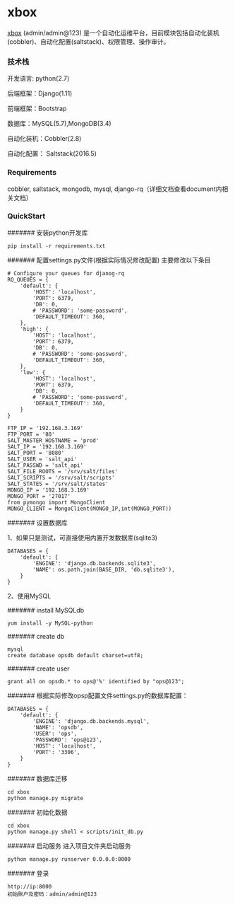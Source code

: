 # xbox
[xbox](http://180.175.180.251:9000) (admin/admin@123) 是一个自动化运维平台，目前模块包括自动化装机(cobbler)、自动化配置(saltstack)、权限管理、操作审计。

### 技术栈
开发语言: python(2.7)

后端框架：Django(1.11)

前端框架：Bootstrap

数据库：MySQL(5.7),MongoDB(3.4)

自动化装机：Cobbler(2.8)

自动化配置： Saltstack(2016.5)

### Requirements

cobbler, saltstack, mongodb, mysql, django-rq（详细文档查看document内相关文档）

### QuickStart

####### 安装python开发库
```
pip install -r requirements.txt
```


####### 配置settings.py文件(根据实际情况修改配置)
主要修改以下条目
```
# Configure your queues for djanog-rq
RQ_QUEUES = {
    'default': {
        'HOST': 'localhost',
        'PORT': 6379,
        'DB': 0,
        # 'PASSWORD': 'some-password',
        'DEFAULT_TIMEOUT': 360,
    },
    'high': {
        'HOST': 'localhost',
        'PORT': 6379,
        'DB': 0,
        # 'PASSWORD': 'some-password',
        'DEFAULT_TIMEOUT': 360,
    },
    'low': {
        'HOST': 'localhost',
        'PORT': 6379,
        'DB': 0,
        # 'PASSWORD': 'some-password',
        'DEFAULT_TIMEOUT': 360,
    }
}

FTP_IP = '192.168.3.169'
FTP_PORT = '80'
SALT_MASTER_HOSTNAME = 'prod'
SALT_IP = '192.168.3.169'
SALT_PORT = '8080'
SALT_USER = 'salt_api'
SALT_PASSWD = 'salt_api'
SALT_FILE_ROOTS = '/srv/salt/files'
SALT_SCRIPTS = '/srv/salt/scripts'
SALT_STATES = '/srv/salt/states'
MONGO_IP = '192.168.3.169'
MONGO_PORT = '27017'
from pymongo import MongoClient
MONGO_CLIENT = MongoClient(MONGO_IP,int(MONGO_PORT))
```

####### 设置数据库

1、如果只是测试，可直接使用内置开发数据库(sqlite3)

```
DATABASES = {  
    'default': { 
        'ENGINE': 'django.db.backends.sqlite3',
        'NAME': os.path.join(BASE_DIR, 'db.sqlite3'), 
    }  
} 
```


2、使用MySQL

####### install MySQLdb
```
yum install -y MySQL-python
```

####### create db
```
mysql
create database opsdb default charset=utf8;
```

####### create user
```
grant all on opsdb.* to ops@'%' identified by "ops@123";
```

####### 根据实际修改opsp配置文件settings.py的数据库配置：

```
DATABASES = {  
    'default': { 
        'ENGINE': 'django.db.backends.mysql',  
        'NAME': 'opsdb',  
        'USER': 'ops',  
        'PASSWORD': 'ops@123',  
        'HOST': 'localhost',  
        'PORT': '3306',  
    }  
} 
```

####### 数据库迁移
```
cd xbox
python manage.py migrate
```

####### 初始化数据
```
cd xbox
python manage.py shell < scripts/init_db.py
```

####### 启动服务
进入项目文件夹启动服务
```
python manage.py runserver 0.0.0.0:8000
``` 

####### 登录
```
http://ip:8000  
初始账户及密码：admin/admin@123
```
